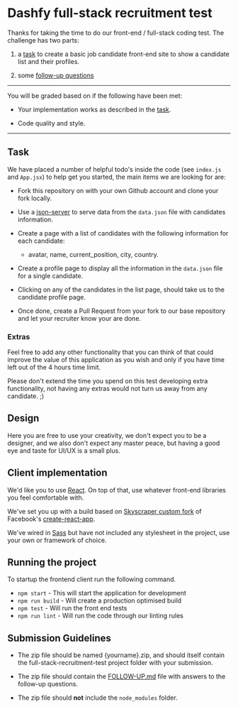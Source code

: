 # Dashfy full-stack recruitment test

Thanks for taking the time to do our front-end / full-stack coding test. The challenge has two parts:

1) a [task](#task) to create a basic job candidate front-end site to show a candidate list and their profiles.

2) some [follow-up questions](./FOLLOW-UP.md)

----

You will be graded based on if the following have been met:

* Your implementation works as described in the [task](#task).

* Code quality and style.

----



## Task

We have placed a number of helpful todo's inside the code (see `index.js` and `App.jsx`) to help get you started, the main items we are looking for are:

- Fork this repository on with your own Github account and clone your fork locally.

- Use a [json-server](https://www.npmjs.com/package/json-server) to serve data from the `data.json` file with candidates information.

- Create a page with a list of candidates with the following information for each candidate:
    - avatar, name, current_position, city, country.

- Create a profile page to display all the information in the `data.json` file for a single candidate.

- Clicking on any of the candidates in the list page, should take us to the candidate profile page.

- Once done, create a Pull Request from your fork to our base repository and let your recruiter know your are done.


### Extras

Feel free to add any other functionality that you can think of that could improve the value of this application as you wish and only if you have time left out of the 4 hours time limit.

Please don't extend the time you spend on this test developing extra functionality, not having any extras would not turn us away from any candidate. ;)



## Design

Here you are free to use your creativity, we don't expect you to be a designer, and we also don't expect any master peace, but having a good eye and taste
for UI/UX is a small plus.



## Client implementation

We'd like you to use [React](https://facebook.github.io/react/). On top of that, use whatever front-end libraries you feel comfortable with.

We've set you up with a build based on [Skyscraper custom fork](https://backpack.github.io/using/backpack-react-scripts) of Facebook's [create-react-app](https://github.com/facebookincubator/create-react-app).

We've wired in [Sass](http://sass-lang.com/) but have not included any stylesheet in the project, use your own or framework of choice.



## Running the project

To startup the frontend client run the following command.

* `npm start` - This will start the application for development
* `npm run build` - Will create a production optimised build
* `npm test` - Will run the front end tests
* `npm run lint` - Will run the code through our linting rules



## Submission Guidelines

* The zip file should be named {yourname}.zip, and should itself contain the full-stack-recruitment-test project folder with your submission.

* The zip file should contain the [FOLLOW-UP.md](./FOLLOW-UP.md) file with answers to the follow-up questions.

* The zip file should **not** include the `node_modules` folder.

